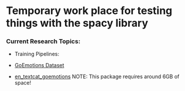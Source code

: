 # Temporary work place for testing things with the spacy library

### Current Research Topics:
* Training Pipelines:

* [GoEmotions Dataset](https://github.com/google-research/google-research/tree/master/goemotions)

* [en_textcat_goemotions](https://huggingface.co/explosion/en_textcat_goemotions?text=I+like+you.+I+love+you) NOTE: This package requires around 6GB of space!

